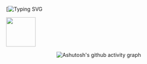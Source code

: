 

[![Typing SVG](https://readme-typing-svg.herokuapp.com?font=Fira+Code&weight=300&size=50&duration=4000&pause=1000&color=cyan&center=true&vCenter=true&random=false&width=1000&lines=Hello%2C+my+name+is+Victor;I'm+24+years)

<img align="center"  height="80" width="80" src="https://github.com/Victor-Leitedeof/Victor-Leitedeof/assets/44561610/bc26a6f8-f0d3-4f15-82e1-55680c48f269">

</div>

<div align="center" >
   
![Ashutosh's github activity graph](https://ssr-contributions-svg.vercel.app/_/carolbarbosa101?chart=3dbar&gap=0.6&scale=2&flatten=2&animation=wave&animation_duration=1&animation_delay=0.05&animation_amplitude=20&animation_frequency=0.5&animation_wave_center=10_0&format=svg&weeks=30&theme=pink) 

</div>












